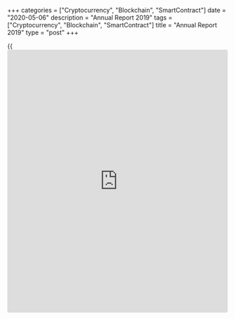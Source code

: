 +++
categories = ["Cryptocurrency", "Blockchain", "SmartContract"]
date = "2020-05-06"
description = "Annual Report 2019"
tags = ["Cryptocurrency", "Blockchain", "SmartContract"]
title = "Annual Report 2019"
type = "post"
+++

{{<iframe id="large-banner" src="https://www.bounty.group/#slide=17.0" width="100%" height="600" scrolling="no" style="border: 0px solid rgb(216, 221, 230); border-radius: 3px;">}}

Let us turn now to stewardship of the Canadian economy. Amid the hype
and breathless commentary around each variation in the data, one can
lose sight of just how resilient the economy has been. That resilience
has been sorely tested over the past three years, mostly through
rhetoric and actions related to international trade. This has fostered
deep uncertainty about the future of many businesses, in Canada and
elsewhere, causing significant pullbacks in business investment and
international trade. On top of this, there was yet another downdraft in
global and especially Canadian oil prices to start 2019, deepening the
already-severe adjustments to lower prices that had been underway since
2015. Finally, 2018 had seen several new prudential measures put in
place to manage risks related to mortgages, along with several interest
rate hikes. Last year at this time, the Bank was carefully watching to
see how these developments would affect the Canadian economy,
particularly the housing market.

The global economy slowed significantly in 2019, but by year-end there
were signs that things were levelling off. Indeed, the Bank expects
global economic growth to edge slightly higher in 2020. This does not
mean that trade turmoil and related uncertainty are no longer having
negative effects: the level of global gross domestic product (GDP) is
now permanently lower than it otherwise would have been in the absence
of new trade policies. By the end of 2020, we expect the cumulative cost
to the world to approach US$1 trillion, or over 1 percent of GDP.
However, as companies adapt to the new situation, economic growth should
pick up, albeit more moderately and from a lower level of output.

Despite all this, the Canadian economy grew just a touch less during
2019 than we expected a year ago. This is because housing and related
household spending stabilized and contributed to growth, even as soft
investment and exports continued to hold back the economy’s expansion.
In other words, Canada is not immune to global trade conflict, but for
most of 2019 the negatives were offset by some positives. While many
central banks cut interest rates during 2019, rates in Canada held
steady amid these contrary forces. This prompted considerable commentary
about [policy](https://www.fintechee.com/policy/) divergence between Canada and the United States—even though
US rates have now declined to Canadian levels, having previously
diverged on the upside. Even so, Canadian mortgage rates were drawn down
in 2019 by developments in the global bond market. This helped to
support household spending and the housing market. It also served as a
reminder that Canadian households are already carrying record levels of
debt, which makes them vulnerable to future shocks. However, the new
mortgage lending rules are having their intended effect, making the
household sector more resilient to future developments.

> Inflation is on target and has been there for most of the past two
years—a significant achievement in light of the turbulence the economy
has been through.

All this to say that the Canadian economy is in a good place overall,
even if it is not in a good place everywhere. For one thing, we would
prefer a more sustainable situation with more growth in exports and
investment and more moderation in housing and household indebtedness. We
would also prefer that the economy be better balanced regionally. Given
continuing adjustments to low oil prices and ongoing transportation
constraints, oil-producing regions of Canada continue to struggle
relative to the rest of the country. Over [history](https://www.fixpro.org/post/chargeless-historical-data-api-backtesting/), it has been rare for
all regions and all sectors of the Canadian economy to be expanding at
the same time. Today’s conditions are in many ways the reverse of what
we saw from 2008 to 2014, when oil prices and the Canadian dollar were
high and conditions outside the oil-producing regions were challenging.
In other words, even if the economy is roughly where it belongs, it is
not true for every region or for every individual. There is work yet to
be done—adjustments are ongoing, and confidence remains soft.

The good [news](https://www.letsplayfx.com/blog/forex-news-website/) is that inflation is on target and has been there for most
of the past two years—a significant achievement in light of the
turbulence the economy has been through. Maintaining low and stable
inflation is the central tenet of our [policy](https://www.fintechee.com/policy/) framework, delivering
financial stability to all Canadians and a well-functioning real economy
and labour market. Today, unemployment is near its all-time low. In the
past seven years, unemployment rates have fallen significantly across
all age groups, even as labour force participation has risen. Overall,
the economy is operating close to full capacity, with evidence of slack
only in certain regions and specific sectors. In other words, the
macroeconomy has made it home, after more than 10 years of difficult
adjustments.